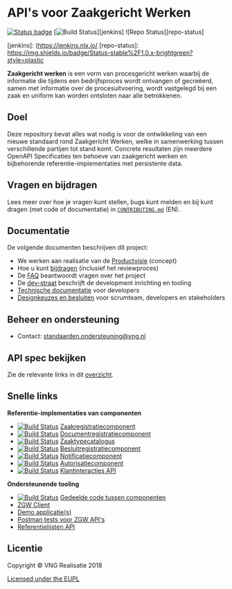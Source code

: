 API's voor Zaakgericht Werken
=====

[![Status badge][api-test-oas-status]][api-test-oas]
[![Build Status][docs-build-status]][jenkins]
![Repo Status][repo-status]

[api-test-oas-status]: https://img.shields.io/endpoint.svg?style=plastic&url=https%3A//api-test.nl/api/v1/provider-latest-badge/64a5b8c4-ab12-4cf6-bbdb-295654f2ec67/
[api-test-oas]: https://api-test.nl/server/1/be77d2e9-6843-47f9-b2d3-d426e92f1562/64a5b8c4-ab12-4cf6-bbdb-295654f2ec67/latest/
[docs-build-status]: https://jenkins.nlx.io/job/gemma-zaken-build-and-test/badge/icon?style=plastic
[jenkins]: (https://jenkins.nlx.io/
[repo-status]: https://img.shields.io/badge/Status-stable%2F1.0.x-brightgreen?style=plastic

**Zaakgericht werken** is een vorm van procesgericht werken waarbij de informatie die tijdens een bedrijfsproces wordt ontvangen of gecreëerd, samen met informatie over de procesuitvoering, wordt vastgelegd bij een zaak en uniform kan worden ontsloten naar alle betrokkenen.

## Doel
Deze repository bevat alles wat nodig is voor de ontwikkeling van een nieuwe standaard rond Zaakgericht Werken, welke in samenwerking tussen verschillende partijen tot stand komt. Concrete resultaten zijn meerdere OpenAPI Specificaties ten behoeve van zaakgericht werken en bijbehorende referentie-implementaties met persistente data.

## Vragen en bijdragen
Lees meer over hoe je vragen kunt stellen, bugs kunt melden en bij kunt dragen (met code of documentatie) in [`CONTRIBUTING.md`](CONTRIBUTING.md) (EN).

## Documentatie
De volgende documenten beschrijven dit project:

- We werken aan realisatie van de [Productvisie](docs/_content/productvisie/index.md) (concept)
- Hoe u kunt [bijdragen](docs/_content/doorontwikkeling/index.md) (inclusief het reviewproces)
- De [FAQ](docs/_content/overige/faq.md) beantwoordt vragen over het project
- De [dev-straat](docs/_content/themas/achtergronddocumentatie/ontwikkelstraat.md) beschrijft de development
  inrichting en tooling
- [Technische documentatie](docs/_content/ontwikkelaars/index.md) voor developers
- [Designkeuzes en besluiten](docs/_content/themas/achtergronddocumentatie/ontwerpkeuzes.md) voor scrumteam, developers en stakeholders

## Beheer en ondersteuning

- Contact: standaarden.ondersteuning@vng.nl

## API spec bekijken

Zie de relevante links in dit [overzicht](docs/_content/standaard/index.md).

## Snelle links

**Referentie-implementaties van componenten**

* [![Build Status][zrc-build-status]][zrc-stable]
  [Zaakregistratiecomponent](https://github.com/vng-Realisatie/gemma-zaakregistratiecomponent)
* [![Build Status][drc-build-status]][drc-stable]
  [Documentregistratiecomponent](https://github.com/vng-Realisatie/gemma-documentregistratiecomponent)
* [![Build Status][ztc-build-status]][ztc-stable]
  [Zaaktypecatalogus](https://github.com/vng-Realisatie/gemma-zaaktypecatalogus)
* [![Build Status][brc-build-status]][brc-stable]
  [Besluitregistratiecomponent](https://github.com/vng-Realisatie/gemma-besluitregistratiecomponent)
* [![Build Status][nrc-build-status]][nrc-stable]
  [Notificatiecomponent](https://github.com/VNG-Realisatie/notificaties-api)
* [![Build Status][ac-build-status]][ac-stable]
  [Autorisatiecomponent](https://github.com/VNG-Realisatie/gemma-autorisatiecomponent)
* [![Build Status][kcc-build-status]][kcc-stable]
  [Klantinteracties API](https://github.com/VNG-Realisatie/klantinteracties-api)

**Ondersteunende tooling**

* [![Build Status][vng-api-common-build-status]][vng-api-common]
  [Gedeelde code tussen componenten](https://github.com/VNG-Realisatie/gemma-zaken-common)
* [ZGW Client](https://github.com/VNG-Realisatie/gemma-zds-client)
* [Demo applicatie(s)](https://github.com/VNG-Realisatie/gemma-zaken-demo)
* [Postman tests voor ZGW API's](https://github.com/VNG-Realisatie/gemma-postman-tests)
* [Referentielijsten API](https://github.com/VNG-Realisatie/VNG-referentielijsten)

## Licentie
Copyright © VNG Realisatie 2018

[Licensed under the EUPL](LICENCE.md)

[zrc-build-status]: http://jenkins.nlx.io/buildStatus/icon?job=gemma-zaakregistratiecomponent-stable
[zrc-stable]: http://jenkins.nlx.io/job/gemma-zaakregistratiecomponent-stable
[drc-build-status]: http://jenkins.nlx.io/buildStatus/icon?job=gemma-documentregistratiecomponent-stable
[drc-stable]: http://jenkins.nlx.io/job/gemma-documentregistratiecomponent-stable
[ztc-build-status]: http://jenkins.nlx.io/buildStatus/icon?job=gemma-zaaktypecatalogus-stable
[ztc-stable]: http://jenkins.nlx.io/job/gemma-zaaktypecatalogus-stable
[brc-build-status]: http://jenkins.nlx.io/buildStatus/icon?job=gemma-besluitregistratiecomponent-stable
[brc-stable]: http://jenkins.nlx.io/job/gemma-besluitregistratiecomponent-stable
[nrc-build-status]: http://jenkins.nlx.io/buildStatus/icon?job=gemma-notificatiecomponent-stable
[nrc-stable]: http://jenkins.nlx.io/job/gemma-notificatiecomponent-stable
[ac-build-status]: http://jenkins.nlx.io/buildStatus/icon?job=gemma-autorisatiecomponent-stable
[ac-stable]: http://jenkins.nlx.io/job/gemma-autorisatiecomponent-stable
[kcc-build-status]: https://travis-ci.org/VNG-Realisatie/klantinteracties-api.svg?branch=master
[kcc-stable]: https://travis-ci.org/VNG-Realisatie/klantinteracties-api

[vng-api-common-build-status]: https://travis-ci.org/VNG-Realisatie/vng-api-common.svg?branch=master
[vng-api-common]: https://travis-ci.org/VNG-Realisatie/vng-api-common
